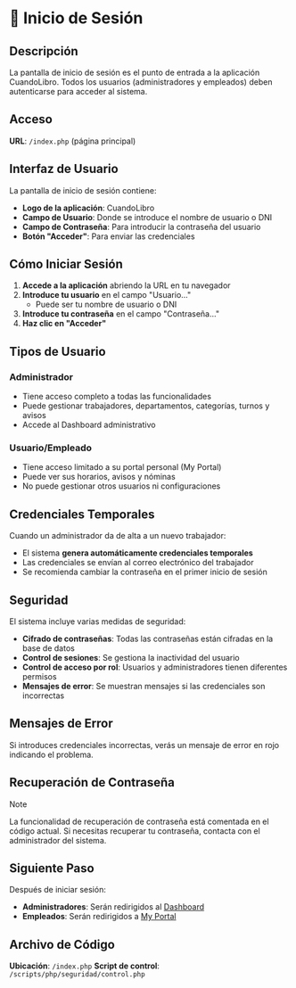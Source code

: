 # 🔐 Inicio de Sesión

## Descripción
La pantalla de inicio de sesión es el punto de entrada a la aplicación CuandoLibro. Todos los usuarios (administradores y empleados) deben autenticarse para acceder al sistema.

## Acceso

**URL**: `/index.php` (página principal)

## Interfaz de Usuario

La pantalla de inicio de sesión contiene:
- **Logo de la aplicación**: CuandoLibro
- **Campo de Usuario**: Donde se introduce el nombre de usuario o DNI
- **Campo de Contraseña**: Para introducir la contraseña del usuario
- **Botón "Acceder"**: Para enviar las credenciales

## Cómo Iniciar Sesión

1. **Accede a la aplicación** abriendo la URL en tu navegador
2. **Introduce tu usuario** en el campo "Usuario..."
   - Puede ser tu nombre de usuario o DNI
3. **Introduce tu contraseña** en el campo "Contraseña..."
4. **Haz clic en "Acceder"**

## Tipos de Usuario

### Administrador
- Tiene acceso completo a todas las funcionalidades
- Puede gestionar trabajadores, departamentos, categorías, turnos y avisos
- Accede al Dashboard administrativo

### Usuario/Empleado
- Tiene acceso limitado a su portal personal (My Portal)
- Puede ver sus horarios, avisos y nóminas
- No puede gestionar otros usuarios ni configuraciones

## Credenciales Temporales

Cuando un administrador da de alta a un nuevo trabajador:
- El sistema **genera automáticamente credenciales temporales**
- Las credenciales se envían al correo electrónico del trabajador
- Se recomienda cambiar la contraseña en el primer inicio de sesión

## Seguridad

El sistema incluye varias medidas de seguridad:
- **Cifrado de contraseñas**: Todas las contraseñas están cifradas en la base de datos
- **Control de sesiones**: Se gestiona la inactividad del usuario
- **Control de acceso por rol**: Usuarios y administradores tienen diferentes permisos
- **Mensajes de error**: Se muestran mensajes si las credenciales son incorrectas

## Mensajes de Error

Si introduces credenciales incorrectas, verás un mensaje de error en rojo indicando el problema.

## Recuperación de Contraseña

> [!NOTE]
> La funcionalidad de recuperación de contraseña está comentada en el código actual. Si necesitas recuperar tu contraseña, contacta con el administrador del sistema.

## Siguiente Paso

Después de iniciar sesión:
- **Administradores**: Serán redirigidos al [Dashboard](./02-dashboard.md)
- **Empleados**: Serán redirigidos a [My Portal](./08-my-portal.md)

## Archivo de Código

**Ubicación**: `/index.php`
**Script de control**: `/scripts/php/seguridad/control.php`
